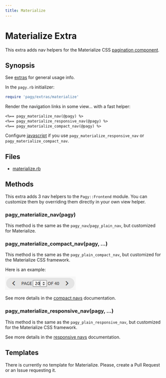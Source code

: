 ```yaml
---
title: Materialize
---
```

# Materialize Extra

This extra adds nav helpers for the Materialize CSS [pagination component](https://materializecss.com/pagination.html).

## Synopsis

See [extras](../extras.md) for general usage info.

In the `pagy.rb` initializer:

```ruby
require 'pagy/extras/materialize'
```

Render the navigation links in some view...
with a fast helper:

```erb
<%== pagy_materialize_nav(@pagy) %>
<%== pagy_materialize_responsive_nav(@pagy) %>
<%== pagy_materialize_compact_nav(@pagy) %>
```

Configure [javascript](../extras.md#javascript) if you use `pagy_materialize_responsive_nav` or `pagy_materialize_compact_nav`.

## Files

- [materialize.rb](https://github.com/ddnexus/pagy/blob/master/lib/pagy/extras/materialize.rb)

## Methods

This extra adds 3 nav helpers to the `Pagy::Frontend` module. You can customize them by overriding them directly in your own view helper.

### pagy_materialize_nav(pagy)

This method is the same as the `pagy_nav`/`pagy_plain_nav`, but customized for Materialize.

### pagy_materialize_compact_nav(pagy, ...)

This method is the same as the `pagy_plain_compact_nav`, but customized for the Materialize CSS framework.

Here is an example:

![pagy-compact-materialize](../assets/images/pagy-compact-materialize-g.png)

See more details in the [compact navs](plain.md#compact-navs) documentation.

### pagy_materialize_responsive_nav(pagy, ...)

This method is the same as the `pagy_plain_responsive_nav`, but customized for the Materialize CSS framework.

See more details in the [responsive navs](plain.md#responsive-navs) documentation.

## Templates

There is currently no template for Materialize. Please, create a Pull Request or an Issue requesting it.
